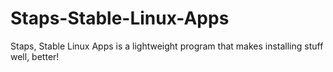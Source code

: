 # Staps-Stable-Linux-Apps
Staps, Stable Linux Apps is a lightweight program that makes installing stuff well, better!
